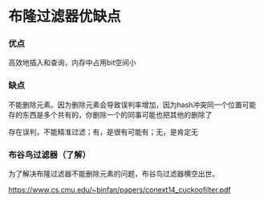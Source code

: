 # 布隆过滤器优缺点

### 优点

高效地插入和查询，内存中占用bit空间小

### 缺点

不能删除元素。因为删除元素会导致误判率增加，因为hash冲突同一个位置可能存的东西是多个共有的，你删除一个的同事可能也把其他的删除了

存在误判，不能精准过滤；有，是很有可能有；无，是肯定无



### 布谷鸟过滤器（了解）

为了解决布隆过滤器不能删除元素的问题，布谷鸟过滤器横空出世。



https://www.cs.cmu.edu/~binfan/papers/conext14_cuckoofilter.pdf
